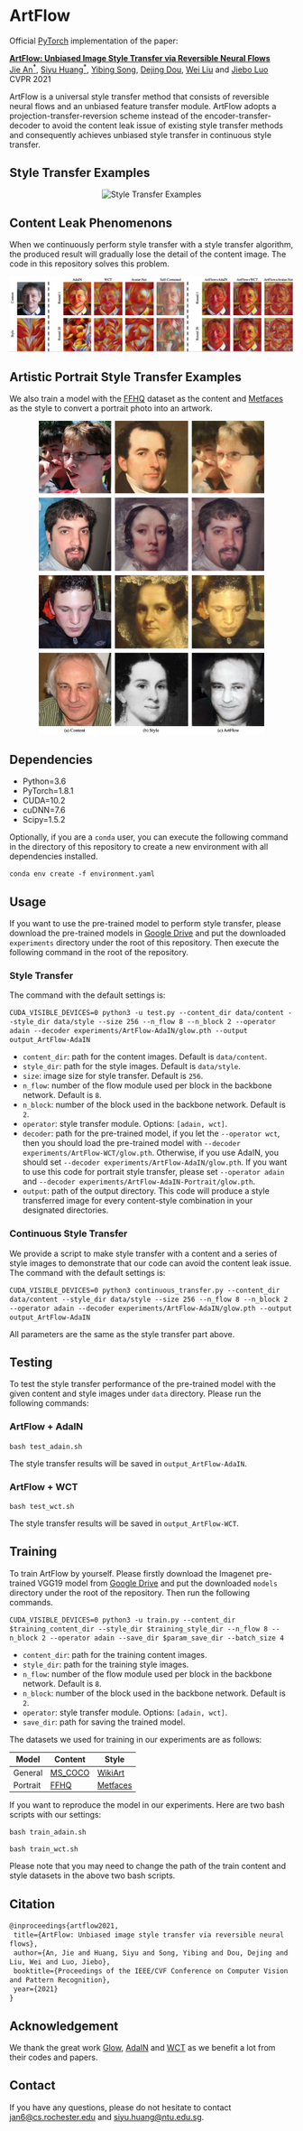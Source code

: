 # ArtFlow
Official [PyTorch](https://pytorch.org) implementation of the paper:

[**ArtFlow: Unbiased Image Style Transfer via Reversible Neural Flows**](arxiv_link)  
[Jie An<sup>*</sup>](https://www.cs.rochester.edu/u/jan6/), [Siyu Huang<sup>*</sup>](https://siyuhuang.github.io), [Yibing Song](https://ybsong00.github.io), [Dejing Dou](https://ix.cs.uoregon.edu/~dou/), [Wei Liu](https://sse.cuhk.edu.cn/en/faculty/liuwei) and [Jiebo Luo](https://www.cs.rochester.edu/u/jluo/)  
CVPR 2021

ArtFlow is a universal style transfer method that consists of reversible neural flows and an unbiased feature transfer module. ArtFlow adopts a projection-transfer-reversion scheme instead of the encoder-transfer-decoder to avoid the content leak issue of existing style transfer methods and consequently achieves unbiased style transfer in continuous style transfer.

## Style Transfer Examples
<p align='center'>
 <img alt='Style Transfer Examples' src='figs/result.png'>
</p>

## Content Leak Phenomenons
When we continuously perform style transfer with a style transfer algorithm, the produced result will gradually lose the detail of the content image. The code in this repository solves this problem.

<p align='center'>
 <img alt='Content Leak Phenomenons' src='figs/leak_compare.png'>
</p>

## Artistic Portrait Style Transfer Examples
We also train a model with the [FFHQ](https://github.com/NVlabs/ffhq-dataset) dataset as the content and [Metfaces](https://github.com/NVlabs/metfaces-dataset) as the style to convert a portrait photo into an artwork.
<p align='center'>
 <img alt='Portrait Style Transfer' src='figs/portrait.png' width='400'>
</p>

## Dependencies
* Python=3.6
* PyTorch=1.8.1
* CUDA=10.2
* cuDNN=7.6
* Scipy=1.5.2
 
Optionally, if you are a `conda` user, you can execute the following command in the directory of this repository to create a new environment with all dependencies installed.
```
conda env create -f environment.yaml
```

## Usage
If you want to use the pre-trained model to perform style transfer, please download the pre-trained models in [Google Drive](https://drive.google.com/drive/folders/1w2fHgSBYwjplfeCXI8eOGYpi69CpJBTE?usp=sharing) and put the downloaded `experiments` directory under the root of this repository. Then execute the following command in the root of the repository.

### Style Transfer
The command with the default settings is:
```
CUDA_VISIBLE_DEVICES=0 python3 -u test.py --content_dir data/content --style_dir data/style --size 256 --n_flow 8 --n_block 2 --operator adain --decoder experiments/ArtFlow-AdaIN/glow.pth --output output_ArtFlow-AdaIN
```

* `content_dir`: path for the content images. Default is `data/content`.
* `style_dir`: path for the style images. Default is `data/style`.
* `size`: image size for style transfer. Default is `256`.
* `n_flow`: number of the flow module used per block in the backbone network. Default is `8`.
* `n_block`: number of the block used in the backbone network. Default is `2`.
* `operator`: style transfer module. Options: `[adain, wct]`.
* `decoder`: path for the pre-trained model, if you let the `--operator wct`, then you should load the pre-trained model with `--decoder experiments/ArtFlow-WCT/glow.pth`. Otherwise, if you use AdaIN, you should set `--decoder experiments/ArtFlow-AdaIN/glow.pth`. If you want to use this code for portrait style transfer, please set `--operator adain` and `--decoder experiments/ArtFlow-AdaIN-Portrait/glow.pth`.
* `output`: path of the output directory. This code will produce a style transferred image for every content-style combination in your designated directories.

### Continuous Style Transfer
We provide a script to make style transfer with a content and a series of style images to demonstrate that our code can avoid the content leak issue. The command with the default settings is:
```
CUDA_VISIBLE_DEVICES=0 python3 continuous_transfer.py --content_dir data/content --style_dir data/style --size 256 --n_flow 8 --n_block 2 --operator adain --decoder experiments/ArtFlow-AdaIN/glow.pth --output output_ArtFlow-AdaIN
```
All parameters are the same as the style transfer part above.

## Testing
To test the style transfer performance of the pre-trained model with the given content and style images under `data` directory. Please run the following commands:
### ArtFlow + AdaIN
```
bash test_adain.sh
```
The style transfer results will be saved in `output_ArtFlow-AdaIN`.

### ArtFlow + WCT
```
bash test_wct.sh
```
The style transfer results will be saved in `output_ArtFlow-WCT`.

## Training
To train ArtFlow by yourself. Please firstly download the Imagenet pre-trained VGG19 model from [Google Drive](https://drive.google.com/drive/folders/1ecTshAlTsLf7i3oyN2ntyEPEeIoxUDu9?usp=sharing) and put the downloaded `models` directory under the root of the repository. Then run the following commands.
```
CUDA_VISIBLE_DEVICES=0 python3 -u train.py --content_dir $training_content_dir --style_dir $training_style_dir --n_flow 8 --n_block 2 --operator adain --save_dir $param_save_dir --batch_size 4
```

* `content_dir`: path for the training content images.
* `style_dir`: path for the training style images.
* `n_flow`: number of the flow module used per block in the backbone network. Default is `8`.
* `n_block`: number of the block used in the backbone network. Default is `2`.
* `operator`: style transfer module. Options: `[adain, wct]`.
* `save_dir`: path for saving the trained model.

The datasets we used for training in our experiments are as follows:

| Model | Content | Style |
| ---- | ---- | ---- |
| General | [MS_COCO](http://images.cocodataset.org/zips/train2014.zip) | [WikiArt](https://github.com/cs-chan/ArtGAN/tree/master/WikiArt%20Dataset) |
| Portrait | [FFHQ](https://github.com/NVlabs/ffhq-dataset) | [Metfaces](https://github.com/NVlabs/metfaces-dataset) |

If you want to reproduce the model in our experiments. Here are two bash scripts with our settings:
```
bash train_adain.sh
```
```
bash train_wct.sh
```
Please note that you may need to change the path of the train content and style datasets in the above two bash scripts.

## Citation
```
@inproceedings{artflow2021,
 title={ArtFlow: Unbiased image style transfer via reversible neural flows},
 author={An, Jie and Huang, Siyu and Song, Yibing and Dou, Dejing and Liu, Wei and Luo, Jiebo},
 booktitle={Proceedings of the IEEE/CVF Conference on Computer Vision and Pattern Recognition},
 year={2021}
}
```

## Acknowledgement
We thank the great work [Glow](https://github.com/openai/glow), [AdaIN](https://github.com/xunhuang1995/AdaIN-style) and [WCT](https://github.com/Yijunmaverick/UniversalStyleTransfer) as we benefit a lot from their codes and papers.

## Contact
If you have any questions, please do not hesitate to contact <jan6@cs.rochester.edu> and <siyu.huang@ntu.edu.sg>.

